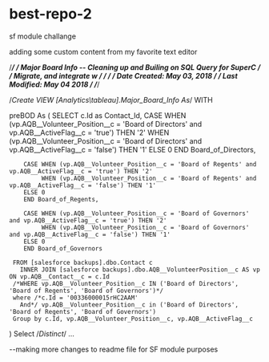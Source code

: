 # best-repo-2
sf module challange

adding some custom content from my favorite text editor

/**********************************************************************************************************************/
/*  Major Board Info -- Cleaning up and Builing on SQL Query for SuperC                                               */
/*  Migrate, and integrate w                                                                                          */
/*                                                                                                                    */
/*  Date Created:  May 03, 2018                                                                                       */
/*  Last Modified: May 04 2018                                                                                        */
/**********************************************************************************************************************/


/*Create VIEW [Analytics\tableau].Major_Board_Info As*/
  WITH

  preBOD As (
  SELECT
        c.Id as Contact_Id,
        CASE WHEN (vp.AQB__Volunteer_Position__c = 'Board of Directors' and vp.AQB__ActiveFlag__c = 'true') THEN '2'
             WHEN (vp.AQB__Volunteer_Position__c = 'Board of Directors' and vp.AQB__ActiveFlag__c = 'false') THEN '1'
        ELSE 0
        END Board_of_Directors,

        CASE WHEN (vp.AQB__Volunteer_Position__c = 'Board of Regents' and vp.AQB__ActiveFlag__c = 'true') THEN '2'
             WHEN (vp.AQB__Volunteer_Position__c = 'Board of Regents' and vp.AQB__ActiveFlag__c = 'false') THEN '1'
        ELSE 0
        END Board_of_Regents,

        CASE WHEN (vp.AQB__Volunteer_Position__c = 'Board of Governors' and vp.AQB__ActiveFlag__c = 'true') THEN '2'
             WHEN (vp.AQB__Volunteer_Position__c = 'Board of Governors' and vp.AQB__ActiveFlag__c = 'false') THEN '1'
        ELSE 0
        END Board_of_Governors

     FROM [salesforce backups].dbo.Contact c
       INNER JOIN [salesforce backups].dbo.AQB__VolunteerPosition__c AS vp ON vp.AQB__Contact__c = c.Id
     /*WHERE vp.AQB__Volunteer_Position__c IN ('Board of Directors', 'Board of Regents', 'Board of Governors')*/
     where /*c.Id = '00336000015rHC2AAM'
       And*/ vp.AQB__Volunteer_Position__c in ('Board of Directors', 'Board of Regents', 'Board of Governors')
     Group by c.Id, vp.AQB__Volunteer_Position__c, vp.AQB__ActiveFlag__c

  ) Select /*Distinct*/
  ...
  
  --making more changes to readme file for SF module purposes
